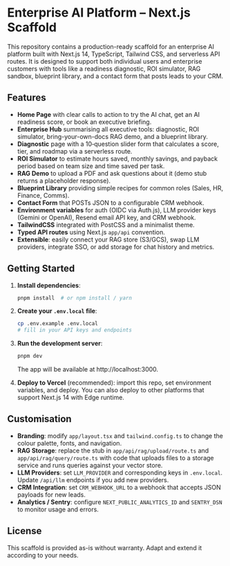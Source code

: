 # Enterprise AI Platform – Next.js Scaffold

This repository contains a production-ready scaffold for an enterprise AI platform built with Next.js 14, TypeScript, Tailwind CSS, and serverless API routes. It is designed to support both individual users and enterprise customers with tools like a readiness diagnostic, ROI simulator, RAG sandbox, blueprint library, and a contact form that posts leads to your CRM.

## Features

- **Home Page** with clear calls to action to try the AI chat, get an AI readiness score, or book an executive briefing.
- **Enterprise Hub** summarising all executive tools: diagnostic, ROI simulator, bring-your-own-docs RAG demo, and a blueprint library.
- **Diagnostic** page with a 10‑question slider form that calculates a score, tier, and roadmap via a serverless route.
- **ROI Simulator** to estimate hours saved, monthly savings, and payback period based on team size and time saved per task.
- **RAG Demo** to upload a PDF and ask questions about it (demo stub returns a placeholder response).
- **Blueprint Library** providing simple recipes for common roles (Sales, HR, Finance, Comms).
- **Contact Form** that POSTs JSON to a configurable CRM webhook.
- **Environment variables** for auth (OIDC via Auth.js), LLM provider keys (Gemini or OpenAI), Resend email API key, and CRM webhook.
- **TailwindCSS** integrated with PostCSS and a minimalist theme.
- **Typed API routes** using Next.js `app/api` convention.
- **Extensible**: easily connect your RAG store (S3/GCS), swap LLM providers, integrate SSO, or add storage for chat history and metrics.

## Getting Started

1. **Install dependencies**:

   ```bash
   pnpm install  # or npm install / yarn
   ```

2. **Create your `.env.local` file**:

   ```bash
   cp .env.example .env.local
   # fill in your API keys and endpoints
   ```

3. **Run the development server**:

   ```bash
   pnpm dev
   ```

   The app will be available at http://localhost:3000.

4. **Deploy to Vercel** (recommended): import this repo, set environment variables, and deploy. You can also deploy to other platforms that support Next.js 14 with Edge runtime.

## Customisation

- **Branding**: modify `app/layout.tsx` and `tailwind.config.ts` to change the colour palette, fonts, and navigation.
- **RAG Storage**: replace the stub in `app/api/rag/upload/route.ts` and `app/api/rag/query/route.ts` with code that uploads files to a storage service and runs queries against your vector store.
- **LLM Providers**: set `LLM_PROVIDER` and corresponding keys in `.env.local`. Update `/api/llm` endpoints if you add new providers.
- **CRM Integration**: set `CRM_WEBHOOK_URL` to a webhook that accepts JSON payloads for new leads.
- **Analytics / Sentry**: configure `NEXT_PUBLIC_ANALYTICS_ID` and `SENTRY_DSN` to monitor usage and errors.

## License

This scaffold is provided as-is without warranty. Adapt and extend it according to your needs.
